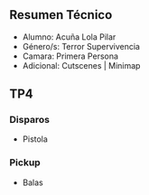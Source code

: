 # <Aguantemehastaquesemeocurraalgo>

## Resumen Técnico
- Alumno: Acuña Lola Pilar
- Género/s: Terror Supervivencia
- Camara: Primera Persona
- Adicional: Cutscenes | Minimap

## TP4

### Disparos
- Pistola

### Pickup
- Balas
